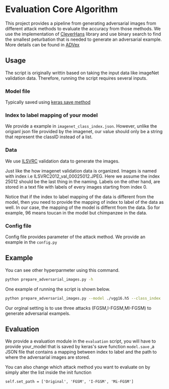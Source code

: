 # Evaluation Core Algorithm

This project provides a pipeline from generating adversarial images from different attack methods to evaluate the accuracy from those methods. We use the implementation of [CleverHans](https://github.com/tensorflow/cleverhans#setting-up-cleverhans) library and use binary search to find the smallest peturbation that is needed to generate an adversarial example. More details can be found in [ADVex](https://advex.org)

## Usage

The script is originally writtin based on taking the input data like imageNet validation data. Therefore, running the script requires several inputs.



### Model file

Typically saved using [keras save method](https://keras.io/getting-started/faq/#how-can-i-save-a-keras-model)

### Index to label mapping of your model

We provide a example in ```imagenet_class_index.json```. However, unlike the origianl json file provided by the imagenet, our value should only be a string that represent the classID instead of a list.

### Data

We use [ILSVRC](http://www.image-net.org/challenges/LSVRC/2012/index) validation data to generate the images.

Just like the how imagenet validation data is organized. Images is named with index i.e ILSVRC2012_val_00025012.JPEG. Here we assume the index 25012 should be the last thing in the naming. Labels on the other hand, are stored in a text file with labels of every images starting from index 0.

Notice that if the index to label mapping of the data is different from the model, then you need to provide the mapping of index to label of the data as well. In our case, the mapping of the model is differnt from the data. So for example, 96 means toucan in the model but chimpanzee in the data.

### Config file

Config file provides parameter of the attack method. We provide an example in the ```config.py```

## Example

You can see other hyperparmeter using this command.

```bash
python prepare_adversarial_images.py -h
```


One example of running the script is shown below.

```bash
python prepare_adversarial_images.py --model ./vgg16.h5 --class_index ./imagenet_class_index.json --num_step 1 --num_generate 10 --data_input . --data_label ILSVRC2012_validation_ground_truth.txt --data_mapping ./class_index.json --config config.json --output_original --output_path ./image_final/
```

Our orginal setting is to use three attacks (FGSM,I-FGSM,MI-FGSM) to generate adversarial exampels.

## Evaluation

We provide a evaluation module in the ```evaluation``` script, you will have to provide your_model that is saved by keras's save function `model.save` ,a JSON file that contains a mapping between index to label and the path to where the adversarial images are stored.

You can also change which attack method you want to evaluate on by simply alter the list inside the init function

```
self.set_path = ['Original', 'FGSM', 'I-FGSM', 'Mi-FGSM']
```
